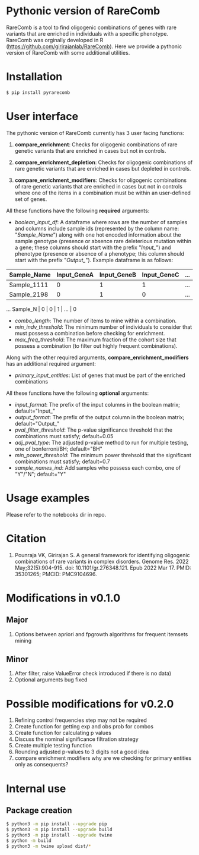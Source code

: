 # Pythonic version of RareComb
RareComb is a tool to find oligogenic combinations of genes with rare variants that are enriched in individuals with a specific phenotype. RareComb was orginally developed in R (https://github.com/girirajanlab/RareComb). Here we provide a pythonic version of RareComb with some additional utilities.

# Installation
```bash
$ pip install pyrarecomb
```

# User interface 
The pythonic version of RareComb currently has 3 user facing functions:

1. **compare_enrichment**: Checks for oligogenic combinations of rare genetic variants that are enriched in cases but not in controls.

2. **compare_enrichment_depletion**:  Checks for oligogenic combinations of rare genetic variants that are enriched in cases but depleted in controls.

3. **compare_enrichment_modifiers**: Checks for oligogenic combinations of rare genetic variants that are enriched in cases but not in controls where one of the items in a combination must be within an user-defined set of genes.

All these functions have the following **required** arguments:

- *boolean_input_df*: A dataframe where rows are the number of samples and columns include sample ids (represented by the column name: "*Sample_Name*") along with one hot encoded information about the sample genotype (presence or absence rare deleterious mutation within a gene; these columns should start with the prefix "*Input_*") and phenotype (presence or absence of a phenotype; this column should start with the prefix "*Output_*"). Example dataframe is as follows:

Sample_Name | Input_GeneA | Input_GeneB | Input_GeneC | ... | Output_phenotype
--- | --- | --- | --- | --- | --- 
Sample_1111 | 0 | 1 | 1 | ... | 1
Sample_2198 | 0 | 1 | 0 | ... | 0
... 
Sample_N | 0 | 0 | 1 | ... | 0

- *combo_length*: The number of items to mine within a combination.
- *min_indv_threshold*: The minimum number of individuals to consider that must possess a combination before checking for enrichment.
- *max_freq_threshold*: The maximum fraction of the cohort size that possess a combination (to filter out highly frequent combinations).

Along with the other required arguments, **compare_enrichment_modifiers** has an additional required argument:

- *primary_input_entities*: List of genes that must be part of the enriched combinations

All these functions have the following **optional** arguments:

- *input_format*: The prefix of the input columns in the boolean matrix; default="Input_"
- *output_format*: The prefix of the output column in the boolean matrix; default="Output_"
- *pval_filter_threshold*: The p-value significance threshold that the combinations must satisfy; default=0.05
- *adj_pval_type*: The adjusted p-value method to run for multiple testing, one of bonferroni/BH; default="BH"
- *min_power_threshold*: The minimum power threhsold that the significant combinations must satisfy; default=0.7
- *sample_names_ind*: Add samples who possess each combo, one of "Y"/"N"; default="Y"

# Usage examples
Please refer to the notebooks dir in repo.

# Citation
1. Pounraja VK, Girirajan S. A general framework for identifying oligogenic combinations of rare variants in complex disorders. Genome Res. 2022 May;32(5):904-915. doi: 10.1101/gr.276348.121. Epub 2022 Mar 17. PMID: 35301265; PMCID: PMC9104696.

# Modifications in v0.1.0
## Major
1. Options between apriori and fpgrowth algorithms for frequent itemsets mining

## Minor
1. After filter, raise ValueError check introduced if there is no data)
2. Optional arguments bug fixed

# Possible modifications for v0.2.0
1. Refining control frequencies step may not be required
2. Create function for getting exp and obs prob for combos
3. Create function for calculating p values
4. Discuss the nominal significance filtration strategy
5. Create multiple testing function
6. Rounding adjusted p-values to 3 digits not a good idea
7. compare enrichment modifiers why are we checking for primary entities only as consequents?

# Internal use
## Package creation
```bash
$ python3 -m pip install --upgrade pip
$ python3 -m pip install --upgrade build
$ python3 -m pip install --upgrade twine
$ python -m build
$ python3 -m twine upload dist/*

